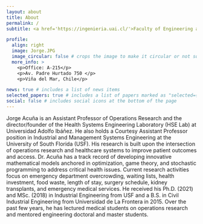 ```yaml
---
layout: about
title: About
permalink: /
subtitle: <a href='https://ingenieria.uai.cl/'>Faculty of Engineering and Sciences - UAI 

profile:
  align: right
  image: Jorge.JPG
  image_circular: false # crops the image to make it circular or not square
  more_info: >
    <p>Office: A-215</p>
    <p>Av. Padre Hurtado 750 </p>
    <p>Viña del Mar, Chile</p>

news: true # includes a list of news items
selected_papers: true # includes a list of papers marked as "selected={true}"
social: false # includes social icons at the bottom of the page
---
```


Jorge Acuña is an Assistant Professor of Operations Research and the director/founder of the Health Systems Engineering Laboratory (HSE Lab) at Universidad Adolfo Ibáñez. He also holds a Courtesy Assistant Professor position in Industrial and Management Systems Engineering at the University of South Florida (USF). His research is built upon the intersection of operations research and healthcare systems to improve patient outcomes and access. Dr. Acuña has a track record of developing innovative mathematical models anchored in optimization, game theory, and stochastic programming to address critical health issues. Current research activities focus on emergency department overcrowding, waiting lists, health investment, food waste, length of stay, surgery schedule, kidney transplants, and emergency medical services. He received his Ph.D. (2021) and MSc. (2018) in Industrial Engineering from USF and a B.S. in Civil Industrial Engineering from Universidad de La Frontera in 2015. Over the past few years, he has lectured medical students on operations research and mentored engineering doctoral and master students.  
